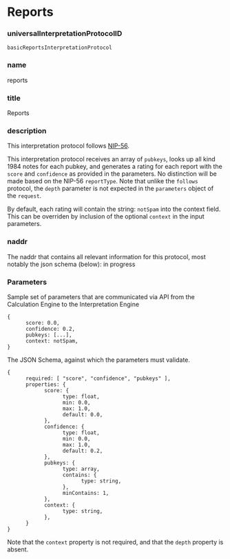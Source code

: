 Reports
=====

### universalInterpretationProtocolID

`basicReportsInterpretationProtocol`

### name

reports

### title

Reports

### description

This interpretation protocol follows [NIP-56](https://github.com/nostr-protocol/nips/blob/master/56.md).

This interpretation protocol receives an array of `pubkeys`, looks up all kind 1984 notes for each pubkey, and generates a rating for each report with the `score` and `confidence` as provided in the parameters. No distinction will be made based on the NIP-56 `reportType`. Note that unlike the `follows` protocol, the `depth` parameter is not expected in the `parameters` object of the `request`.

By default, each rating will contain the string: `notSpam` into the context field. This can be overriden by inclusion of the optional `context` in the input parameters.

### naddr

The naddr that contains all relevant information for this protocol, most notably the json schema (below): in progress

### Parameters

Sample set of parameters that are communicated via API from the Calculation Engine to the Interpretation Engine

```
{
      score: 0.0,
      confidence: 0.2,
      pubkeys: [...],
      context: notSpam,
}
```

The JSON Schema, against which the parameters must validate.

```
{
      required: [ "score", "confidence", "pubkeys" ],
      properties: {
            score: {
                  type: float,
                  min: 0.0,
                  max: 1.0,
                  default: 0.0,
            },
            confidence: {
                  type: float,
                  min: 0.0,
                  max: 1.0,
                  default: 0.2,
            },
            pubkeys: {
                  type: array,
                  contains: {
                        type: string,
                  },
                  minContains: 1,
            },
            context: {
                  type: string,
            },
      }
}
```

Note that the `context` property is not required, and that the `depth` property is absent.

